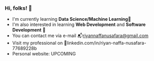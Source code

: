 ### Hi, folks! 👋
- I'm currently learning **Data Science/Machine Learning**🔬  
- I'm also interested in learning **Web Development** and **Software Development** 📝 
- You can contact me via e-mail 📬riyannaffanusafara@gmail.com
- Visit my professional on 💼linkedin.com/in/riyan-naffa-nusafara-77689228b
- Personal website: UPCOMING


<!--
**RiyanNaffa/RiyanNaffa** is a ✨ _special_ ✨ repository because its `README.md` (this file) appears on your GitHub profile.

Here are some ideas to get you started:

- 🔭 I’m currently working on ...
- 🌱 I’m currently learning ...
- 👯 I’m looking to collaborate on ...
- 🤔 I’m looking for help with ...
- 💬 Ask me about ...
- 📫 How to reach me: ...
- 😄 Pronouns: ...
- ⚡ Fun fact: ...
-->
